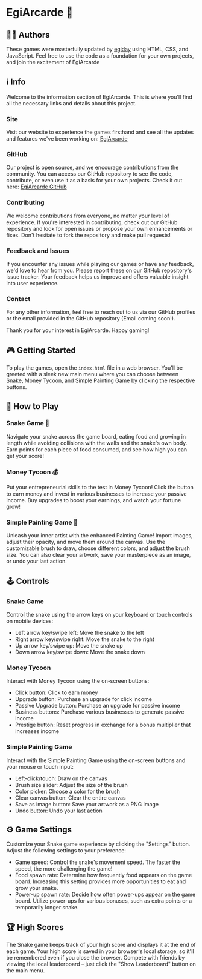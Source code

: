 # EgiArcarde 🚀

## 👩‍💻 Authors

These games were masterfully updated by [egiday](https://github.com/egiday) using HTML, CSS, and JavaScript. Feel free to use the code as a foundation for your own projects, and join the excitement of EgiArcarde

## ℹ️ Info

Welcome to the information section of EgiArcarde. This is where you'll find all the necessary links and details about this project.

### Site
Visit our website to experience the games firsthand and see all the updates and features we've been working on: [EgiArcarde](https://egiarcade.com)

### GitHub
Our project is open source, and we encourage contributions from the community. You can access our GitHub repository to see the code, contribute, or even use it as a basis for your own projects. Check it out here: [EgiArcarde GitHub](https://github.com/egiday/website)

### Contributing
We welcome contributions from everyone, no matter your level of experience. If you're interested in contributing, check out our GitHub repository and look for open issues or propose your own enhancements or fixes. Don't hesitate to fork the repository and make pull requests!

### Feedback and Issues
If you encounter any issues while playing our games or have any feedback, we'd love to hear from you. Please report these on our GitHub repository's issue tracker. Your feedback helps us improve and offers valuable insight into user experience.

### Contact
For any other information, feel free to reach out to us via our GitHub profiles or the email provided in the GitHub repository (Email coming soon!).

Thank you for your interest in EgiArcarde. Happy gaming!

## 🎮 Getting Started

To play the games, open the `index.html` file in a web browser. You'll be greeted with a sleek new main menu where you can choose between Snake, Money Tycoon, and Simple Painting Game by clicking the respective buttons.

## 📖 How to Play

### Snake Game 🐍

Navigate your snake across the game board, eating food and growing in length while avoiding collisions with the walls and the snake's own body. Earn points for each piece of food consumed, and see how high you can get your score!

### Money Tycoon 💰

Put your entrepreneurial skills to the test in Money Tycoon! Click the button to earn money and invest in various businesses to increase your passive income. Buy upgrades to boost your earnings, and watch your fortune grow!

### Simple Painting Game 🎨

Unleash your inner artist with the enhanced Painting Game! Import images, adjust their opacity, and move them around the canvas. Use the customizable brush to draw, choose different colors, and adjust the brush size. You can also clear your artwork, save your masterpiece as an image, or undo your last action.

## 🕹️ Controls

### Snake Game

Control the snake using the arrow keys on your keyboard or touch controls on mobile devices:

- Left arrow key/swipe left: Move the snake to the left
- Right arrow key/swipe right: Move the snake to the right
- Up arrow key/swipe up: Move the snake up
- Down arrow key/swipe down: Move the snake down

### Money Tycoon

Interact with Money Tycoon using the on-screen buttons:

- Click button: Click to earn money
- Upgrade button: Purchase an upgrade for click income
- Passive Upgrade button: Purchase an upgrade for passive income
- Business buttons: Purchase various businesses to generate passive income
- Prestige button: Reset progress in exchange for a bonus multiplier that increases income

### Simple Painting Game

Interact with the Simple Painting Game using the on-screen buttons and your mouse or touch input:

- Left-click/touch: Draw on the canvas
- Brush size slider: Adjust the size of the brush
- Color picker: Choose a color for the brush
- Clear canvas button: Clear the entire canvas
- Save as image button: Save your artwork as a PNG image
- Undo button: Undo your last action

## ⚙️ Game Settings

Customize your Snake game experience by clicking the "Settings" button. Adjust the following settings to your preference:

- Game speed: Control the snake's movement speed. The faster the speed, the more challenging the game!
- Food spawn rate: Determine how frequently food appears on the game board. Increasing this setting provides more opportunities to eat and grow your snake.
- Power-up spawn rate: Decide how often power-ups appear on the game board. Utilize power-ups for various bonuses, such as extra points or a temporarily longer snake.

## 🏆 High Scores

The Snake game keeps track of your high score and displays it at the end of each game. Your high score is saved in your browser's local storage, so it'll be remembered even if you close the browser. Compete with friends by viewing the local leaderboard – just click the "Show Leaderboard" button on the main menu.
